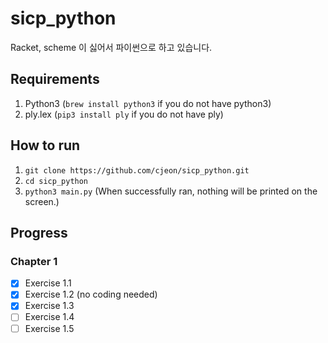 # sicp_python
Racket, scheme 이 싫어서 파이썬으로 하고 있습니다.

## Requirements
1. Python3 (`brew install python3` if you do not have python3)
2. ply.lex (`pip3 install ply` if you do not have ply)

## How to run
1. `git clone https://github.com/cjeon/sicp_python.git`
2. `cd sicp_python`
3. `python3 main.py` (When successfully ran, nothing will be printed on the screen.)

## Progress  
### Chapter 1
- [x] Exercise 1.1  
- [x] Exercise 1.2  (no coding needed)
- [x] Exercise 1.3
- [ ] Exercise 1.4
- [ ] Exercise 1.5
